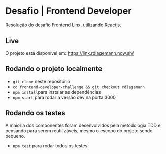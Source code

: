 # Desafio | Frontend Developer
Resolução do desafio Frontend Linx, utilizando Reactjs.

## Live
O projeto está disponível em: https://linx.rdlagemann.now.sh/

## Rodando o projeto localmente
- `git clone` neste repositório
- `cd frontend-developer-challenge && git checkout rdlagemann`
- `npm install`para instalar as dependências
- `npm start` para rodar a versão dev na porta 3000

## Rodando os testes
A maioria dos componentes foram desenvolvidos pela metodologia TDD e pensando para serem reutilizáveis, mesmo o escopo do projeto sendo pequeno.
- `npm test` para rodar todos os testes
